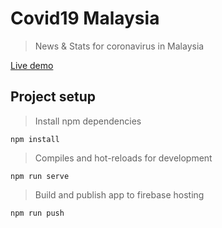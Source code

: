 # Covid19 Malaysia
> News & Stats for coronavirus in Malaysia

[Live demo](https://covid19my.netlify.app/)

## Project setup
> Install npm dependencies
```shell
npm install
```

> Compiles and hot-reloads for development
```shell
npm run serve
```

> Build and publish app to firebase hosting
```shell
npm run push
```